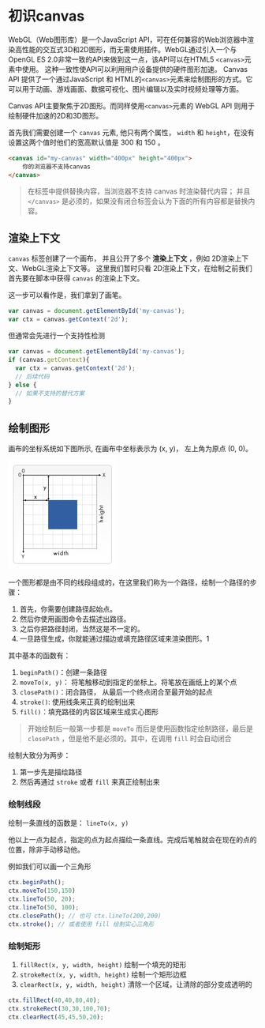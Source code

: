 # 初识canvas

WebGL（Web图形库）是一个JavaScript API，可在任何兼容的Web浏览器中渲染高性能的交互式3D和2D图形，而无需使用插件。WebGL通过引入一个与OpenGL ES 2.0非常一致的API来做到这一点，该API可以在HTML5 `<canvas>`元素中使用。 这种一致性使API可以利用用户设备提供的硬件图形加速。
Canvas API 提供了一个通过JavaScript 和 HTML的`<canvas>`元素来绘制图形的方式。它可以用于动画、游戏画面、数据可视化、图片编辑以及实时视频处理等方面。

Canvas API主要聚焦于2D图形。而同样使用`<canvas>`元素的 WebGL API 则用于绘制硬件加速的2D和3D图形。

首先我们需要创建一个 `canvas` 元素, 他只有两个属性， `width` 和 `height`，在没有设置这两个值时他们的宽高默认值是 300 和 150 。
``` html
<canvas id="my-canvas" width="400px" height="400px">
    你的浏览器不支持canvas
</canvas>
```
> 在标签中提供替换内容，当浏览器不支持 canvas 时渲染替代内容； 并且 `</canvas>` 是必须的，如果没有闭合标签会认为下面的所有内容都是替换内容。

## 渲染上下文
`canvas` 标签创建了一个画布， 并且公开了多个 **渲染上下文** ，例如 2D渲染上下文、WebGL渲染上下文等。
这里我们暂时只看 2D渲染上下文，在绘制之前我们首先要在脚本中获得 `canvas` 的渲染上下文。

这一步可以看作是，我们拿到了画笔。
```js
var canvas = document.getElementById('my-canvas');
var ctx = canvas.getContext('2d');
```
但通常会先进行一个支持性检测
```js
var canvas = document.getElementById('my-canvas');
if (canvas.getContext){
  var ctx = canvas.getContext('2d');
  // 后续代码
} else {
  // 如果不支持的替代方案
}
```

## 绘制图形
画布的坐标系统如下图所示, 在画布中坐标表示为 (x, y)， 左上角为原点 (0, 0)。

![图片alt](../../img/canvas-coordinate.png '图片title')

一个图形都是由不同的线段组成的，在这里我们称为一个路径，绘制一个路径的步骤：
1. 首先，你需要创建路径起始点。
2. 然后你使用画图命令去描述出路径。
3. 之后你把路径封闭，当然这是不一定的。
4. 一旦路径生成，你就能通过描边或填充路径区域来渲染图形。1

其中基本的函数有：

1. `beginPath()`：创建一条路径
2. `moveTo(x, y)`： 将笔触移动到指定的坐标上。将笔放在画纸上的某个点
3. `closePath()`：闭合路径， 从最后一个终点闭合至最开始的起点
4. `stroke()`: 使用线条来正真的绘制出来
5. `fill()`：填充路径的内容区域来生成实心图形

> 开始绘制后一般第一步都是 `moveTo` 而后是使用函数指定绘制路径，最后是 `closePath` ，但是他不是必须的。其中，在调用 `fill` 时会自动闭合

绘制大致分为两步：
1. 第一步先是描绘路径
2. 然后再通过 `stroke` 或者 `fill` 来真正绘制出来


### 绘制线段

绘制一条直线的函数是： `lineTo(x, y)`

他以上一点为起点，指定的点为起点描绘一条直线。完成后笔触就会在现在的点的位置，除非手动移动他。

例如我们可以画一个三角形

```js
ctx.beginPath();
ctx.moveTo(150,150)
ctx.lineTo(50, 20);
ctx.lineTo(50, 100);
ctx.closePath(); // 也可 ctx.lineTo(200,200)
ctx.stroke(); // 或者使用 fill 绘制实心三角形
```

<template>
  <canvas id="my-canvas1" width="200px" height="200px" style="border: 1px solid black">
    你的浏览器不支持canvas
  </canvas>
  <canvas id="my-canvas2" width="200px" height="200px" style="border: 1px solid black">
    你的浏览器不支持canvas
  </canvas>
  <script>
    const myCanvas1 = document.getElementById("my-canvas1");
    const ctx1 = myCanvas1.getContext("2d");
    const myCanvas2 = document.getElementById("my-canvas2");
    const ctx2 = myCanvas2.getContext("2d");
    ctx1.beginPath();
    ctx1.moveTo(150,150)
    ctx1.lineTo(50, 20);
    ctx1.lineTo(50, 100);
    ctx1.closePath()
    ctx1.stroke();
    ctx2.beginPath();
    ctx2.moveTo(150,150);
    ctx2.lineTo(50, 20);
    ctx2.lineTo(50, 100);
    ctx2.fill();
</script>
</template>



### 绘制矩形

1. `fillRect(x, y, width, height)`
  绘制一个填充的矩形
2. `strokeRect(x, y, width, height)`
  绘制一个矩形边框
3. `clearRect(x, y, width, height)`
  清除一个区域，让清除的部分变成透明的

```js
ctx.fillRect(40,40,80,40);
ctx.strokeRect(30,30,100,70);
ctx.clearRect(45,45,50,20);
```
<template>
  <canvas id="my-canvas" width="400px" height="400px" style="border: 1px solid black">
    你的浏览器不支持canvas
  </canvas>
  <script>
    const myCanvas = document.getElementById("my-canvas");
    const ctx = myCanvas.getContext("2d");
    ctx.fillRect(40,40,80,40);
    ctx.strokeRect(30,30,100,70);
    ctx.clearRect(45,45,50,20);
</script>
</template>